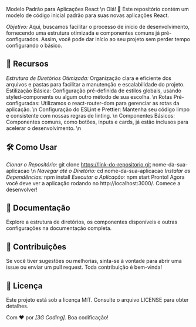 Modelo Padrão para Aplicações React \n
Olá! 👋 Este repositório contém um modelo de código inicial padrão para suas novas aplicações React.

*Objetivo:* Aqui, buscamos facilitar o processo de início de desenvolvimento, fornecendo uma estrutura otimizada e componentes comuns já pré-configurados. Assim, você pode dar início ao seu projeto sem perder tempo configurando o básico.

## 🚀 Recursos
*Estrutura de Diretórios Otimizada:* Organização clara e eficiente dos arquivos e pastas para facilitar a manutenção e escalabilidade do projeto.
Estilização Básica: Configuração pré-definida de estilos globais, usando styled-components ou algum outro método de sua escolha. \n
Rotas Pré-configuradas: Utilizamos o react-router-dom para gerenciar as rotas da aplicação. \n
Configuração do ESLint e Prettier: Mantenha seu código limpo e consistente com nossas regras de linting. \n
Componentes Básicos: Componentes comuns, como botões, inputs e cards, já estão inclusos para acelerar o desenvolvimento. \n

## 🛠️ Como Usar
*Clonar o Repositório:*
git clone https://link-do-repositorio.git nome-da-sua-aplicacao \n
*Navegar até o Diretório:*
cd nome-da-sua-aplicacao
*Instalar as Dependências:*
npm install
*Executar a Aplicação:*
npm start
Pronto! Agora você deve ver a aplicação rodando no http://localhost:3000/. Comece a desenvolver!

## 📖 Documentação
Explore a estrutura de diretórios, os componentes disponíveis e outras configurações na documentação completa.

## 🤝 Contribuições
Se você tiver sugestões ou melhorias, sinta-se à vontade para abrir uma issue ou enviar um pull request. Toda contribuição é bem-vinda!

## 📜 Licença
Este projeto está sob a licença MIT. Consulte o arquivo LICENSE para obter detalhes.

Com ❤️ por *[3G Coding].* Boa codificação!





